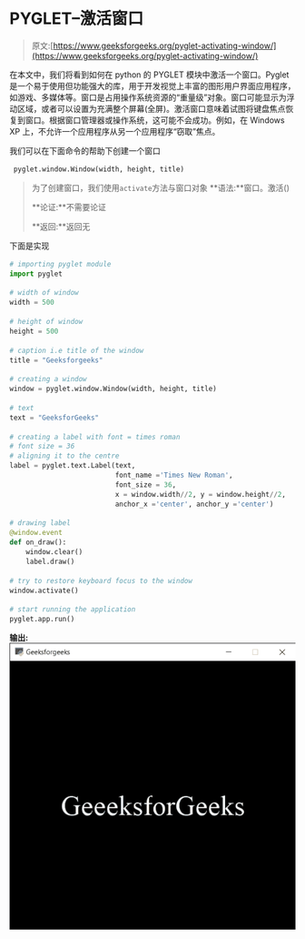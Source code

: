 # PYGLET–激活窗口

> 原文:[https://www.geeksforgeeks.org/pyglet-activating-window/](https://www.geeksforgeeks.org/pyglet-activating-window/)

在本文中，我们将看到如何在 python 的 PYGLET 模块中激活一个窗口。Pyglet 是一个易于使用但功能强大的库，用于开发视觉上丰富的图形用户界面应用程序，如游戏、多媒体等。窗口是占用操作系统资源的“重量级”对象。窗口可能显示为浮动区域，或者可以设置为充满整个屏幕(全屏)。激活窗口意味着试图将键盘焦点恢复到窗口。根据窗口管理器或操作系统，这可能不会成功。例如，在 Windows XP 上，不允许一个应用程序从另一个应用程序“窃取”焦点。

我们可以在下面命令的帮助下创建一个窗口

```py
 pyglet.window.Window(width, height, title)

```

> 为了创建窗口，我们使用`activate`方法与窗口对象
> **语法:**窗口。激活()
> 
> **论证:**不需要论证
> 
> **返回:**返回无

下面是实现

```py
# importing pyglet module
import pyglet

# width of window
width = 500

# height of window
height = 500

# caption i.e title of the window
title = "Geeksforgeeks"

# creating a window
window = pyglet.window.Window(width, height, title)

# text 
text = "GeeksforGeeks"

# creating a label with font = times roman
# font size = 36
# aligning it to the centre
label = pyglet.text.Label(text,
                          font_name ='Times New Roman',
                          font_size = 36,
                          x = window.width//2, y = window.height//2,
                          anchor_x ='center', anchor_y ='center')

# drawing label
@window.event
def on_draw():
    window.clear()
    label.draw()

# try to restore keyboard focus to the window
window.activate()

# start running the application
pyglet.app.run()
```

**输出:**
![](img/dab606f6518cf5b8d1602e5eb35feb0a.png)